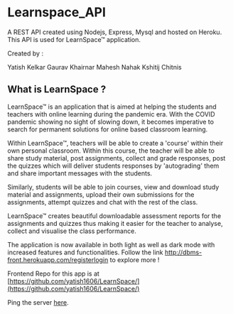 # Learnspace_API

A REST API created using Nodejs, Express, Mysql and hosted on Heroku.
This API is used for LearnSpace™ application.

Created by : 

Yatish Kelkar
Gaurav Khairnar
Mahesh Nahak
Kshitij Chitnis

## What is LearnSpace ? 

LearnSpace™ is an application that is aimed at helping the students and teachers with online learning during the pandemic era. With the COVID pandemic showing no sight of slowing down, it becomes imperative to search for permanent solutions for online based classroom learning. 

Within LearnSpace™, teachers will be able to create a 'course' within their own personal classroom. Within this course, the teacher will be able to share study material, post assignments, collect and grade responses, post the quizzes which will deliver students responses by 'autograding' them and share important messages with the students. 

Similarly, students will be able to join courses, view and download study material and assignments, upload their own submissions for the assignments, attempt quizzes and chat with the rest of the class. 

LearnSpace™ creates beautiful downloadable assessment reports for the assignments and quizzes thus making it easier for the teacher to analyse, collect and visualise the class performance. 

The application is now available in both light as well as dark mode with increased features and functionalities. Follow the link http://dbms-front.herokuapp.com/registerlogin to explore more !


Frontend Repo for this app is at [https://github.com/yatish1606/LearnSpace/](https://github.com/yatish1606/LearnSpace/)

Ping the server [here](https://dbms-back.herokuapp.com/foo).
